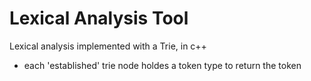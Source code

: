 # Lexical Analysis Tool
Lexical analysis implemented with a Trie, in c++
- each 'established' trie node holdes a token type to return the token
